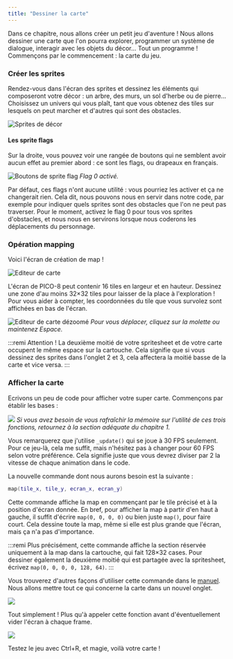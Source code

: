 ```yaml
---
title: "Dessiner la carte"
---
```


Dans ce chapitre, nous allons créer un petit jeu d'aventure ! Nous allons dessiner une carte que l'on pourra explorer, programmer un système de dialogue, interagir avec les objets du décor... Tout un programme ! Commençons par le commencement : la carte du jeu.

### Créer les sprites

Rendez-vous dans l'écran des sprites et dessinez les éléments qui composeront votre décor : un arbre, des murs, un sol d'herbe ou de pierre... Choisissez un univers qui vous plaît, tant que vous obtenez des tiles sur lesquels on peut marcher et d'autres qui sont des obstacles.

![Sprites de décor](./sprites-decor.png)

#### Les sprite flags

Sur la droite, vous pouvez voir une rangée de boutons qui ne semblent avoir aucun effet au premier abord : ce sont les flags, ou drapeaux en français.

![Boutons de sprite flag](./sprite-flags.png)
*Flag 0 activé.*

Par défaut, ces flags n'ont aucune utilité : vous pourriez les activer et ça ne changerait rien. Cela dit, nous pouvons nous en servir dans notre code, par exemple pour indiquer quels sprites sont des obstacles que l'on ne peut pas traverser. Pour le moment, activez le flag 0 pour tous vos sprites d'obstacles, et nous nous en servirons lorsque nous coderons les déplacements du personnage.

### Opération mapping

Voici l'écran de création de map !

![Editeur de carte](./editeur-de-map.png)

L'écran de PICO-8 peut contenir 16 tiles en largeur et en hauteur. Dessinez une zone d'au moins 32×32 tiles pour laisser de la place à l'exploration ! Pour vous aider à compter, les coordonnées du tile que vous survolez sont affichées en bas de l'écran.

![Editeur de carte dézoomé](./editeur-de-map-zoom.png)
*Pour vous déplacer, cliquez sur la molette ou maintenez Espace.*

:::remi
Attention ! La deuxième moitié de votre spritesheet et de votre carte occupent le même espace sur la cartouche. Cela signifie que si vous dessinez des sprites dans l'onglet 2 et 3, cela affectera la moitié basse de la carte et vice versa.
:::

### Afficher la carte

Ecrivons un peu de code pour afficher votre super carte. Commençons par établir les bases :

![](./game-loop.png)
*Si vous avez besoin de vous rafraîchir la mémoire sur l'utilité de ces trois fonctions, retournez à la section adéquate du chapitre 1.*

Vous remarquerez que j'utilise `_update()` qui se joue à 30 FPS seulement. Pour ce jeu-là, cela me suffit, mais n'hésitez pas à changer pour 60 FPS selon votre préférence. Cela signifie juste que vous devrez diviser par 2 la vitesse de chaque animation dans le code.

La nouvelle commande dont nous aurons besoin est la suivante :

```lua
map(tile_x, tile_y, ecran_x, ecran_y)
```

Cette commande affiche la map en commençant par le tile précisé et à la position d'écran donnée. En bref, pour afficher la map à partir d'en haut à gauche, il suffit d'écrire `map(0, 0, 0, 0)` ou bien juste `map()`, pour faire court. Cela dessine toute la map, même si elle est plus grande que l'écran, mais ça n'a pas d'importance.

:::remi
Plus précisément, cette commande affiche la section réservée uniquement à la map dans la cartouche, qui fait 128×32 cases. Pour dessiner également la deuxième moitié qui est partagée avec la spritesheet, écrivez `map(0, 0, 0, 0, 128, 64)`.
:::

Vous trouverez d'autres façons d'utiliser cette commande dans le [manuel](https://www.lexaloffle.com/dl/docs/pico-8_manual.html#MAP). Nous allons mettre tout ce qui concerne la carte dans un nouvel onglet.

![](./draw-map.png)

Tout simplement ! Plus qu'à appeler cette fonction avant d'éventuellement vider l'écran à chaque frame.

![](./game-loop2.png)

Testez le jeu avec Ctrl+R, et magie, voilà votre carte !
